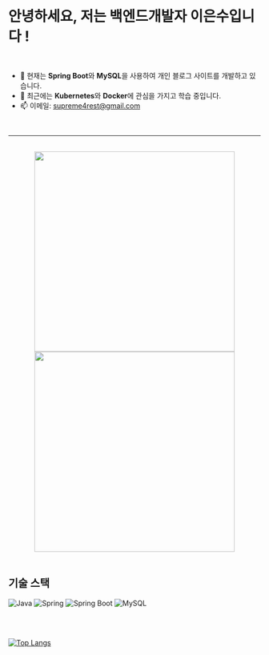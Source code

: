 # 안녕하세요, 저는 백엔드개발자 이은수입니다 !
<br>

- 🔭 현재는 **Spring Boot**와 **MySQL**을 사용하여 개인 블로그 사이트를 개발하고 있습니다.
- 🌱 최근에는 **Kubernetes**와 **Docker**에 관심을 가지고 학습 중입니다.
- 📫 이메일: supreme4rest@gmail.com

<br>

<hr/>

<br>
<div class="flex-container" align="center">
        <img
        src="http://mazassumnida.wtf/api/v2/generate_badge?boj=supreme4rest"
        width="400px"
        />
        <img
        src="http://mazandi.herokuapp.com/api?handle=supreme4rest&theme=dark"
        width="400px"
        />
</div>
<br>

## 기술 스택
![Java](https://img.shields.io/badge/Java-007396?style=for-the-badge&logo=java&logoColor=white)
![Spring](https://img.shields.io/badge/-Spring-6DB33F?style=for-the-badge&logo=Spring&logoColor=white)
![Spring Boot](https://img.shields.io/badge/Spring%20Boot-6DB33F?style=for-the-badge&logo=spring-boot&logoColor=white)
![MySQL](https://img.shields.io/badge/MySQL-4479A1?style=for-the-badge&logo=mysql&logoColor=white)

<br><br>

[![Top Langs](https://github-readme-stats.vercel.app/api/top-langs/?username=supreme4rest)](https://github.com/supreme4rest/github-readme-stats)



